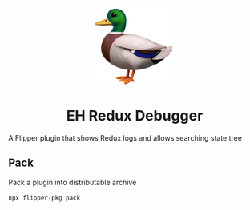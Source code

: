 <p align="center">
  <img src="./2605.png">
</p>

<h1 align="center">EH Redux Debugger</h1>

A Flipper plugin that shows Redux logs and allows searching state tree

## Pack

Pack a plugin into distributable archive

```
npx flipper-pkg pack
```
